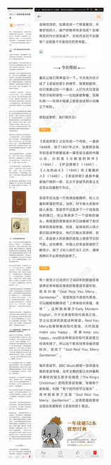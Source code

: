 ![](../../images/2017年07月/XY0724-18.1当鸡汤成为经典.jpg)
![](../../images/2017年07月/XY0724-18.1当鸡汤成为经典2.jpg)

